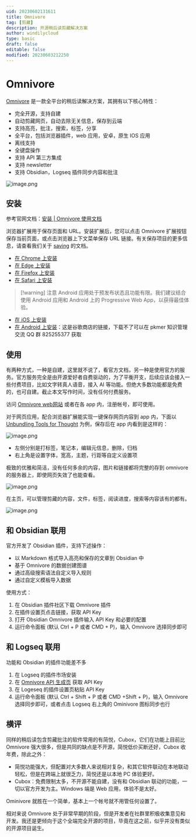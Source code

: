 ```yaml
---
uid: 20230602131611
title: Omnivore
tag: [剪藏]
description: 开源稍后读剪藏解决方案 
author: windilycloud
type: basic
draft: false
editable: false
modified: 20230603212250
---
```


# Omnivore

[Omnivore](https://github.com/omnivore-app/omnivore) 是一款全平台的稍后读解决方案，其拥有以下核心特性：

- 完全开源，支持自建
- 自动剪藏网页，自动去除无关信息，保存到云端
- 支持高亮，批注，搜索，标签，分享
- 全平台，包括浏览器插件，web 应用，安卓，原生 IOS 应用
- 离线支持
- 全键盘操作
- 支持 API 第三方集成
- 支持 newsletter
- 支持 Obsidian，Logseq 插件同步内容和批注

![image.png](https://cdn.pkmer.cn/images/20230602174423.png!pkmer)

## 安装

参考官网文档：[安装 | Omnivore 使用文档](https://docs.omnivore.app/zh/using/install.html)

浏览器扩展用于保存页面和 URL。安装扩展后，您可以点击 Omnivore 扩展按钮保存当前页面，或点击浏览器上下文菜单保存 URL 链接。有关保存项目的更多信息，请查看我们关于 [saving](https://docs.omnivore.app/zh/using/saving.html) 的文档。

- [在 Chrome 上安装](https://omnivore.app/install/chrome)
- [在 Edge 上安装](https://omnivore.app/install/edge)
- [在 Firefox 上安装](https://omnivore.app/install/firefox)
- [在 Safari 上安装](https://omnivore.app/install/safari)

> [!warning] 注意
> Android 应用处于预发布状态且功能有限。我们建议结合使用 Android 应用和 Android 上的 Progressive Web App，以获得最佳体验。

- [在 iOS 上安装](https://omnivore.app/install/ios)
- [在 Android 上安装](https://omnivore.app/install/android)：这是谷歌商店的链接，下载不了可以在 pkmer 知识管理交流 QQ 群 825255377 获取

## 使用

有两种方式，一种是自建，这里就不说了，看官方文档，另一种是使用官方的服务。官方服务完全是由开源爱好者自费驱动的，为了平衡开支，后续应该会接入一些付费项目，比如文字转真人语音，接入 AI 等功能。但绝大多数功能都是免费的，也可自建。截止本文写作时间，没有任何付费服务。

访问 [Omnivore web网站](https://omnivore.app/) 或者在各 app 内，注册帐号，即可使用。

对于网页应用，配合浏览器扩展能实现一键保存网页内容到 app 内，下面以 [Unbundling Tools for Thought](https://borretti.me/article/unbundling-tools-for-thought) 为例，保存后在 app 内看到是这样的：

![image.png](https://cdn.pkmer.cn/images/20230603204205.png!pkmer)

- 左侧分别是打标签，笔记本，编辑元信息，删除，归档
- 右上角是设置字体，宽高，主题，行距等自定义设置项

极致的优雅和简洁，没有任何多余的内容，图片和链接都将完整的存到 omnivore 的服务器上，即使网页失效了也能查看。

![image.png](https://cdn.pkmer.cn/images/20230603204513.png!pkmer)

在主页，可以管理剪藏的内容，文件，标签，阅读进度，搜索等内容该有的都有。

![image.png](https://cdn.pkmer.cn/images/20230603204810.png!pkmer)

## 和 Obsidian 联用

官方开发了 Obsidian 插件，支持下述操作：

- 以 Markdown 格式导入高亮和保存的文章到 Obsidian 中
- 基于 Omnivore 的数据创建图谱
- 通过高级搜索语法自定义导入规则
- 通过自定义模板导入数据

使用方式：

1. 在 Obsidian 插件社区下载 Omnivore 插件
2. 在插件设置页点击链接，获取 API Key
3. 打开 Obsidian Omnivore 插件输入 API Key 和必要的配置
4. 运行命令面板 (默认 Ctrl + P 或者 CMD + P)，输入 Omnivore 选择同步即可

## 和 Logseq 联用

功能和 Obsidian 的插件功能差不多

1. 在 Logseq 的插件市场安装
2. 在 [Omnivore API 生成页](https://omnivore.app/settings/api) 获取 API Key
3. 在 Logeseq 的插件设置页粘贴 API Key
4. 运行命令面板 (默认 Ctrl + Shift + P 或者 CMD +Shift + P)，输入 Omnivore 选择同步即可，或者点击 Logseq 右上角的 Ominivore 图标同步也行

## 横评

同样的稍后读包含剪藏批注的软件常用的有简悦，Cubox，它们在功能上目前比 Omnivore 强大很多，但是共同的缺点是不开源，简悦低价买断还好，Cubox 收年费，除此之外：

- 简悦功能强大，但配置对大多数人来说相对复杂，和其它软件联动在本地联动轻松，但是在跨端上就很乏力，简悦还是以本地 PC 体验更好。
- Cubox：免费限制太多，不开源不能自建，没有和 Obsidian 联动的功能，一切以官方开发为主。Windows 端是 Web 应用，体验不是太好。

Ominivore 就胜在一个简单，基本上一个帐号就不用管任何设置了。

相对来说 Omnivore 处于非常早期的阶段，但是开发者在社群里积极收集意见和开发。我还是更倾向于这个全端完全开源的项目，毕竟在这之前，似乎并没有类似的开源项目诞生。
